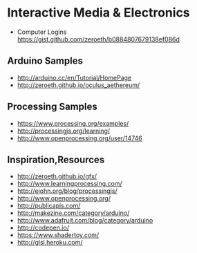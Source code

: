 Interactive Media & Electronics
===============================

* Computer Logins https://gist.github.com/zeroeth/b0884807679138ef086d

Arduino Samples
---------------
* http://arduino.cc/en/Tutorial/HomePage
* http://zeroeth.github.io/oculus_aethereum/


Processing Samples
------------------
* https://www.processing.org/examples/
* http://processingjs.org/learning/
* http://www.openprocessing.org/user/14746


Inspiration,Resources
---------------------
* http://zeroeth.github.io/gfx/
* http://www.learningprocessing.com/
* http://ejohn.org/blog/processingjs/
* http://www.openprocessing.org/
* http://publicapis.com/
* http://makezine.com/category/arduino/
* http://www.adafruit.com/blog/category/arduino
* http://codepen.io/
* https://www.shadertoy.com/
* http://glsl.heroku.com/
